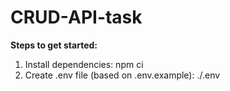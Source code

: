 # CRUD-API-task

**Steps to get started:**

1. Install dependencies: npm ci
2. Create .env file (based on .env.example): ./.env